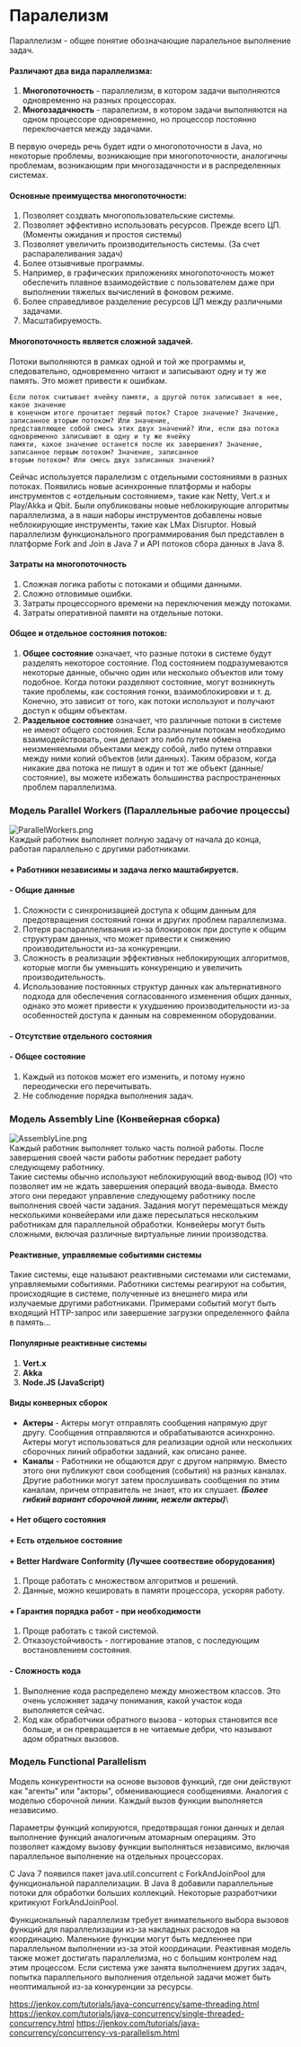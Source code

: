 # **Паралелизм**
Параллелизм - общее понятие обозначающие паралельное выполнение задач.

#### **Различают два вида параллелизма:**
1. **Многопоточность** - параллелизм, в котором задачи выполняются одновременно на разных процессорах. 
2. **Многозадачность** - паралелизм, в котором задачи выполняются на одном процессоре одновременно,
    но процессор постоянно переключается между задачами.

В первую очередь речь будет идти о многопоточности в Java, но некоторые проблемы, возникающие при многопоточности,
аналогичны проблемам, возникающим при многозадачности и в распределенных системах.

#### **Основные преимущества многопоточности:**
1. Позволяет создвать многопользовательские системы.
2. Позволяет эффективно использовать ресурсов. Прежде всего ЦП. (Моменты ожидания и простоя системы)
3. Позволяет увеличить производительность системы. (За счет распаралеливания задач)
4. Более отзывчивые программы.
5. Например, в графических приложениях многопоточность может обеспечить плавное взаимодействие
с пользователем даже при выполнении тяжелых вычислений в фоновом режиме.
6. Более справедливое разделение ресурсов ЦП между различными задачами.
7. Масштабируемость.

#### **Многопоточность является сложной задачей.**
Потоки выполняются в рамках одной и той же программы и, следовательно, 
одновременно читают и записывают одну и ту же память. Это может привести к ошибкам.

    Если поток считывает ячейку памяти, а другой поток записывает в нее, какое значение
    в конечном итоге прочитает первый поток? Старое значение? Значение, записанное вторым потоком? Или значение,
    представляющее собой смесь этих двух значений? Или, если два потока одновременно записывают в одну и ту же ячейку
    памяти, какое значение останется после их завершения? Значение, записанное первым потоком? Значение, записанное
    вторым потоком? Или смесь двух записанных значений?

Сейчас используется паралелизм с отдельными состояниями в разных потоках. Появились новые асинхронные платформы
и наборы инструментов с «отдельным состоянием», такие как Netty, Vert.x и Play/Akka и Qbit. Были опубликованы новые
неблокирующие алгоритмы параллелизма, а в наши наборы инструментов добавлены новые неблокирующие инструменты,
такие как LMax Disruptor. Новый параллелизм функционального программирования был представлен
в платформе Fork and Join в Java 7 и API потоков сбора данных в Java 8.

#### **Затраты на многопоточность**
1. Сложная логика работы с потоками и общими данными.
2. Сложно отловимые ошибки.
3. Затраты процессорного времени на переключения между потоками.
4. Затраты оперативной памяти на отдельные потоки.

#### **Общее и отдельное состояния потоков:**
1. **Общее состояние** означает, что разные потоки в системе будут разделять некоторое состояние. 
Под состоянием подразумеваются некоторые данные, обычно один или несколько объектов или тому подобное. 
Когда потоки разделяют состояние, могут возникнуть такие проблемы, как состояния гонки, взаимоблокировки и т. д. 
Конечно, это зависит от того, как потоки используют и получают доступ к общим объектам.
2. **Раздельное состояние** означает, что различные потоки в системе не имеют общего состояния. 
Если различным потокам необходимо взаимодействовать, они делают это либо путем обмена неизменяемыми объектами
между собой, либо путем отправки между ними копий объектов (или данных). Таким образом, когда никакие два 
потока не пишут в один и тот же объект (данные/состояние), вы можете избежать большинства распространенных
проблем параллелизма.

### **Модель Parallel Workers (Параллельные рабочие процессы)**
![ParallelWorkers.png](ParallelWorkers.png)\
Каждый работник выполняет полную задачу от начала до конца, работая параллельно с другими работниками.
####  **+ Работники независимы и задача легко маштабируется.**
####  **- Общие данные**
1. Сложности с синхронизацией доступа к общим данным для предотвращения состояний гонки и других проблем параллелизма.
2. Потеря распараллеливания из-за блокировок при доступе к общим структурам данных, что может привести к снижению
производительности из-за конкуренции.
3. Сложность в реализации эффективных неблокирующих алгоритмов, которые могли бы уменьшить конкуренцию
и увеличить производительность.
4. Использование постоянных структур данных как альтернативного подхода для обеспечения согласованного изменения
общих данных, однако это может привести к ухудшению производительности из-за особенностей доступа
к данным на современном оборудовании.
#### **- Отсутствие отдельного состояния**
#### **- Общее состояние**
1. Каждый из потоков может его изменить, и потому нужно переодически его перечитывать.
2. Не соблюдение порядка выполнения задач.

### **Модель Assembly Line (Конвейерная сборка)**
![AssemblyLine.png](AssemblyLine.png)\
Каждый работник выполняет только часть полной работы. 
После завершения своей части работы работник передает работу следующему работнику.\
Такие системы обычно используют неблокирующий ввод-вывод (IO) что позволяет им не ждать завершения операций ввода-вывода. 
Вместо этого они передают управление следующему работнику после выполнения своей части задания.
Задания могут перемещаться между несколькими конвейерами или даже пересылаться нескольким работникам для параллельной обработки. 
Конвейеры могут быть сложными, включая различные виртуальные линии производства.
#### **Реактивные, управляемые событиями системы**
Такие системы, еще называют реактивными системами или системами, управляемыми событиями.
Работники системы реагируют на события, происходящие в системе, полученные из внешнего мира или излучаемые другими
работниками. Примерами событий могут быть входящий HTTP-запрос или завершение загрузки определенного файла в память...
#### **Популярные реактивные системы**
1. **Vert.x**
2. **Akka**
3. **Node.JS (JavaScript)**
#### **Виды конверных сборок**
- **Актеры** - Актеры могут отправлять сообщения напрямую друг другу. Сообщения отправляются и обрабатываются асинхронно. 
Актеры могут использоваться для реализации одной или нескольких сборочных линий обработки заданий, как описано ранее.
- **Каналы** - Работники не общаются друг с другом напрямую. Вместо этого они публикуют свои сообщения (события)
на разных каналах. Другие работники могут затем прослушивать сообщения по этим каналам, причем отправитель не знает,
кто их слушает. **_(Более гибкий вариант сборочной линии, нежели актеры)_**\
####  **+ Нет общего состояния**
#### **+ Есть отдельное состояние**
#### **+ Better Hardware Conformity (Лучшее соотвествие оборудования)**
1. Проще работать с множеством алгоритмов и решений.
2. Данные, можно кешировать в памяти процессора, ускоряя работу.
#### **+ Гарантия порядка работ - при необходимости**
1. Проще работать с такой системой.
2. Отказоустойчивость - логгирование этапов, с последующим востановлением состояния.
#### **- Сложность кода**
1. Выполнение кода распределено между множеством классов. Это очень усложняет задачу понимания, какой участок кода
выполняется сейчас.
2. Код как обработчики обратного вызова - которых становится все больше, и он превращается в не читаемые дебри,
что называют адом обратных вызовов.

### **Модель Functional Parallelism**
Модель конкурентности на основе вызовов функций,
где они действуют как "агенты" или "акторы", обменивающиеся сообщениями.
Аналогия с моделью сборочной линии. Каждый вызов функции выполняется независимо.

Параметры функций копируются, предотвращая гонки данных и делая выполнение функций аналогичным атомарным операциям.
Это позволяет каждому вызову функции выполняться независимо, включая параллельное выполнение на отдельных процессорах.

С Java 7 появился пакет java.util.concurrent с ForkAndJoinPool для функциональной параллелизации.
В Java 8 добавили параллельные потоки для обработки больших коллекций. Некоторые разработчики критикуют ForkAndJoinPool.

Функциональный параллелизм требует внимательного выбора вызовов функций для параллелизации из-за накладных расходов
на координацию. Маленькие функции могут быть медленнее при параллельном выполнении из-за этой координации. 
Реактивная модель также может достигать параллелизма, но с большим контролем над этим процессом. 
Если система уже занята выполнением других задач, попытка параллельного выполнения отдельной задачи может
быть неоптимальной из-за конкуренции за ресурсы.

https://jenkov.com/tutorials/java-concurrency/same-threading.html
https://jenkov.com/tutorials/java-concurrency/single-threaded-concurrency.html
https://jenkov.com/tutorials/java-concurrency/concurrency-vs-parallelism.html